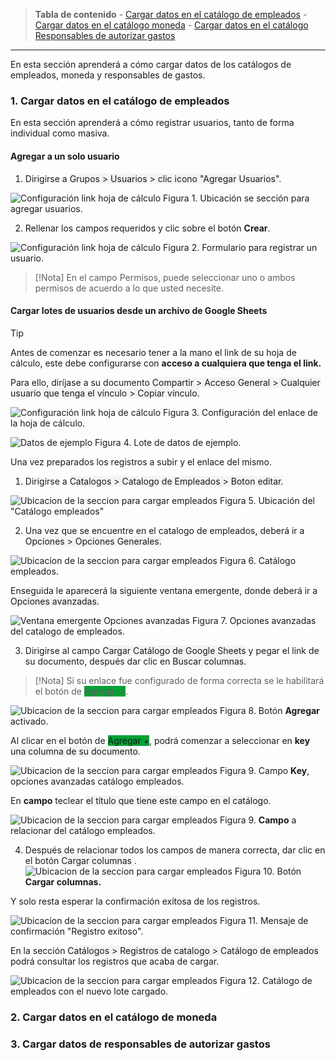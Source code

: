 
> **Tabla de contenido**
    - [Cargar datos en el catálogo de empleados](https://www.linkaform.com/funcionalidades#1)
    - [Cargar datos en el catálogo moneda](https://www.linkaform.com/funcionalidades#1)
    - [Cargar datos en el catálogo Responsables de autorizar gastos](https://www.linkaform.com/funcionalidades#1)
---

En esta sección aprenderá a cómo cargar datos de los catálogos de empleados, moneda y responsables de  gastos.
### 1. Cargar datos en el catálogo de empleados

En esta sección aprenderá a cómo registrar usuarios, tanto de forma individual como masiva.
#### Agregar a un solo usuario

1. Dirigirse a <span style="background: #F4F4F4F4"> Grupos > Usuarios > clic icono "Agregar Usuarios"</span>.

![Configuración link hoja de cálculo](/img/catalogos/empleados/001-catalogo-empleados.png)
Figura 1. Ubicación se sección para agregar usuarios.

2. Rellenar los campos requeridos y clic sobre el botón **Crear**.

![Configuración link hoja de cálculo](/img/catalogos/empleados/002-catalogo-empleados.png)
Figura 2. Formulario para registrar un usuario.

>[!Nota]
>En el campo Permisos, puede seleccionar uno o ambos permisos de acuerdo a lo que usted necesite.
#### Cargar lotes de usuarios desde un archivo de Google Sheets

>[!Tip]
>Antes de comenzar es necesario tener a la mano el link de su hoja de cálculo, este debe configurarse con **acceso a cualquiera que tenga el link.**
>
>Para ello, diríjase a su documento <span style="background: #F4F4F4F4"> Compartir > Acceso General > Cualquier  usuario que tenga el vínculo > Copiar vínculo. </span>

![Configuración link hoja de cálculo](/img/catalogos/empleados/0-catalogo-empleados.png)
 Figura 3. Configuración del enlace de la hoja de cálculo.
 
![Datos de ejemplo](/img/catalogos/empleados/0-1-catalogo-empleados.png)
 Figura 4. Lote de datos de ejemplo.

Una vez preparados los registros a subir y el enlace del mismo.

1. Dirigirse a <span style="background: #F4F4F4F4">Catalogos > Catalogo de Empleados > Boton editar.</span>


![Ubicacion de la seccion para cargar  empleados](/img/catalogos/empleados/1-catalogo-empleados.png)
Figura 5. Ubicación del "Catálogo empleados"

2. Una vez que se encuentre en el catalogo de empleados, deberá ir a <span style="background: #F4F4F4F4"> Opciones > Opciones Generales.</span>

![Ubicacion de la seccion para cargar  empleados](/img/catalogos/empleados/2-catalogo-empleados.png)
Figura 6. Catálogo empleados.

Enseguida le aparecerá la siguiente ventana emergente, donde deberá ir a <span style="background: #F4F4F4F4">Opciones avanzadas.</span>

![Ventana emergente Opciones avanzadas](/img/catalogos/empleados/3-catalogo-empleados.png)
Figura 7. Opciones avanzadas del catalogo de empleados.

3. Dirigirse al campo <span style="background: #F4F4F4F4">Cargar Catálogo de Google Sheets</span> y pegar el link de su documento, después dar clic en <span style="background: #F4F4F4F4">Buscar columnas</span>.

>[!Nota]
>Si su enlace fue configurado de forma correcta se le habilitará el botón de <span style="background: #00a135">Agregar +</span>.


![Ubicacion de la seccion para cargar  empleados](/img/catalogos/empleados/4-catalogo-empleados.png)
Figura 8. Botón **Agregar** activado.


Al clicar en el botón de <span style="background: #00a135">Agregar +</span>, podrá comenzar a seleccionar en **key** <span style="background: #F4F4F4F4">una columna de su documento</span>.

![Ubicacion de la seccion para cargar  empleados](/img/catalogos/empleados/4-1-catalogo-empleados.png)
Figura 9. Campo **Key**, opciones avanzadas catálogo empleados.

 En **campo** teclear <span style="background: #F4F4F4F4">el título que tiene este campo en el catálogo</span>.

![Ubicacion de la seccion para cargar  empleados](/img/catalogos/empleados/4-2-catalogo-empleados.png)
Figura 9. **Campo** a relacionar del catálogo empleados.

4. Después de relacionar todos los campos de manera correcta, dar clic en el botón <span style="background: #F4F4F4F4"> Cargar columnas </span>.
![Ubicacion de la seccion para cargar  empleados](/img/catalogos/empleados/5-catalogo-empleados.png)
Figura 10. Botón **Cargar columnas.**

Y solo resta esperar la confirmación exitosa de los registros.

![Ubicacion de la seccion para cargar  empleados](/img/catalogos/empleados/6-catalogo-empleados.png)
Figura 11. Mensaje de confirmación "Registro exitoso".

En la sección <span style="background: #F4F4F4F4"> Catálogos > Registros de catalogo > Catálogo de empleados</span> podrá consultar los registros que acaba de cargar.

![Ubicacion de la seccion para cargar  empleados](/img/catalogos/empleados/7-catalogo-empleados.png)
Figura 12. Catálogo de empleados con el nuevo lote cargado.





### 2. Cargar datos en el catálogo de moneda










### 3. Cargar datos de responsables de autorizar gastos